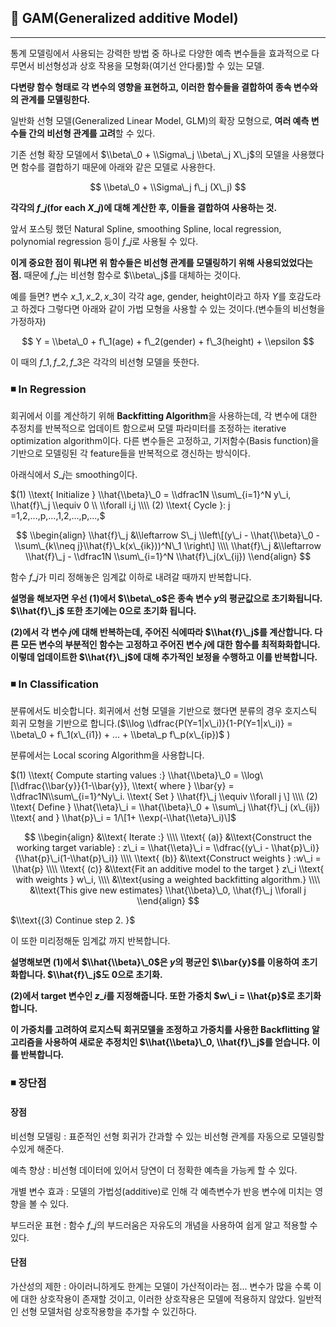 ## 📌 GAM(Generalized additive Model)

---

통계 모델링에서 사용되는 강력한 방법 중 하나로 다양한 예측 변수들을 효과적으로 다루면서 비선형성과 상호 작용을 모형화(여기선 안다룸)할 수 있는 모델.

**다변량 함수 형태로 각 변수의 영향을 표현하고, 이러한 함수들을 결합하여 종속 변수와의 관계를 모델링한다.**

일반화 선형 모델(Generalized Linear Model, GLM)의 확장 모형으로, **여러 예측 변수들 간의 비선형 관계를 고려**할 수 있다.

기존 선형 확장 모델에서 $\\beta\_0 + \\Sigma\_j \\beta\_j X\_j$의 모델을 사용했다면 함수를 결합하기 때문에 아래와 같은 모델로 사용한다.

$$  
\\beta\_0 + \\Sigma\_j f\_j (X\_j)  
$$

**각각의 $f\_j$(for each $X\_j$)에 대해 계산한 후, 이들을 결합하여 사용하는 것.**

앞서 포스팅 했던 Natural Spline, smoothing Spline, local regression, polynomial regression 등이 $f\_j$로 사용될 수 있다.

**이게 중요한 점이 뭐냐면 위 함수들은 비선형 관계를 모델링하기 위해 사용되었었다는 점.** 때문에 $f\_j$는 비선형 함수로 $\\beta\_j$를 대체하는 것이다.

예를 들면? 변수 $x\_1, x\_2, x\_3$이 각각 age, gender, height이라고 하자 $Y$를 호감도라고 하겠다 그렇다면 아래와 같이 가법 모형을 사용할 수 있는 것이다.(변수들의 비선형을 가정하자)

$$  
Y = \\beta\_0 + f\_1(age) + f\_2(gender) + f\_3(height) + \\epsilon  
$$

이 때의 $f\_1, f\_2, f\_3$은 각각의 비선형 모델을 뜻한다.

### ◾ In Regression

회귀에서 이를 계산하기 위해 **Backfitting Algorithm**을 사용하는데, 각 변수에 대한 추정치를 반복적으로 업데이트 함으로써 모델 파라미터를 조정하는 iterative optimization algorithm이다. 다른 변수들은 고정하고, 기저함수(Basis function)을 기반으로 모델링된 각 feature들을 반복적으로 갱신하는 방식이다.

아래식에서 $S\_j$는 smoothing이다.

$(1) \\text{ Initialize } \\hat{\\beta}\_0 = \\dfrac1N \\sum\_{i=1}^N y\_i, \\hat{f}\_j \\equiv 0 \\ \\forall i,j  
\\\\ (2) \\text{ Cycle }: j =1,2,...,p,...,1,2,...,p,...,$

$$  
\\begin{align}  
\\hat{f}\_j &\\leftarrow S\_j \\left\[(y\_i - \\hat{\\beta}\_0 - \\sum\_{k\\neq j}\\hat{f}\_k(x\_{ik}))^N\_1 \\right\]  
\\\\ \\hat{f}\_j &\\leftarrow \\hat{f}\_j - \\dfrac1N \\sum\_{i=1}^N \\hat{f}\_j(x\_{ij})  
\\end{align}  
$$

함수 $f\_j$가 미리 정해놓은 임계값 이하로 내려갈 때까지 반복합니다.

**설명을 해보자면 우선 (1)에서 $\\beta\_o$은 종속 변수 $y$의 평균값으로 초기화됩니다. $\\hat{f}\_j$ 또한 초기에는 0으로 초기화 됩니다.**

**(2)에서 각 변수 $j$에 대해 반복하는데, 주어진 식에따라 $\\hat{f}\_j$를 계산합니다. 다른 모든 변수의 부분적인 함수는 고정하고 주어진 변수 $j$에 대한 함수를 최적화화합니다. 이렇데 업데이트한 $\\hat{f}\_j$에 대해 추가적인 보정을 수행하고 이를 반복합니다.**

### ◾ In Classification

분류에서도 비슷합니다. 회귀에서 선형 모델을 기반으로 했다면 분류의 경우 호지스틱 회귀 모형을 기반으로 합니다.($\\log \\dfrac{P(Y=1|x\_i)}{1-P(Y=1|x\_i)} = \\beta\_0 + f\_1(x\_{i1}) + ... + \\beta\_p f\_p(x\_{ip})$ )

분류에서는 Local scoring Algorithm을 사용합니다.

$(1) \\text{ Compute starting values :} \\hat{\\beta}\_0 = \\log\[\\dfrac{\\bar{y}}{1-\\bar{y}}, \\text{ where } \\bar{y} = \\dfrac1N\\sum\_{i=1}^Ny\_i. \\text{ Set } \\hat{f}\_j \\equiv \\forall j \] \\\\ (2) \\text{ Define } \\hat{\\eta}\_i = \\hat{\\beta}\_0 + \\sum\_j \\hat{f}\_j (x\_{ij}) \\text{ and } \\hat{p}\_i = 1/\[1+ \\exp(-\\hat{\\eta}\_i)\]$

$$  
\\begin{align}  
&\\text{ Iterate :}  
\\\\ \\text{ (a)} &\\text{Construct the working target variable} : z\_i = \\hat{\\eta}\_i = \\dfrac{(y\_i - \\hat{p}\_i)}{\\hat{p}\_i(1-\\hat{p}\_i)}  
\\\\ \\text{ (b)} &\\text{Construct weights } :w\_i = \\hat{p}  
\\\\ \\text{ (c)} &\\text{Fit an additive model to the target } z\_i \\text{ with weights } w\_i,  
\\\\ &\\text{using a weighted backfitting algorithm.}  
\\\\ &\\text{This give new estimates} \\hat{\\beta}\_0, \\hat{f}\_j \\forall j  
\\end{align}  
$$

$\\text{(3) Continue step 2. }$

이 또한 미리정해둔 임계값 까지 반복합니다.

**설명해보면 (1)에서 $\\hat{\\beta}\_0$은 $y$의 평균인 $\\bar{y}$를 이용하여 초기화합니다. $\\hat{f}\_j$도 0으로 초기화.**

**(2)에서 target 변수인 $z\_i$를 지정해줍니다. 또한 가중치 $w\_i = \\hat{p}$로 초기화합니다.**

**이 가중치를 고려하여 로지스틱 회귀모델을 조정하고 가중치를 사용한 Backflitting 알고리즘을 사용하여 새로운 추정치인 $\\hat{\\beta}\_0, \\hat{f}\_j$를 얻습니다. 이를 반복합니다.**

### ◾ 장단점

#### **장점**

비선형 모델링 : 표준적인 선형 회귀가 간과할 수 있는 비선형 관계를 자동으로 모델링할 수있게 해준다.

예측 향상 : 비선형 데이터에 있어서 당연이 더 정확한 예측을 가능케 할 수 있다.

개별 변수 효과 : 모델의 가법성(additive)로 인해 각 예측변수가 반응 변수에 미치는 영향을 볼 수 있다.

부드러운 표현 : 함수 $f\_j$의 부드러움은 자유도의 개념을 사용하여 쉽게 알고 적용할 수 있다.

#### **단점**

가산성의 제한 : 아이러니하게도 한계는 모델이 가산적이라는 점... 변수가 많을 수록 이에 대한 상호작용이 존재할 것이고, 이러한 상호작용은 모델에 적용하지 않았다. 일반적인 선형 모델처럼 상호작용항을 추가할 수 있긴하다.
